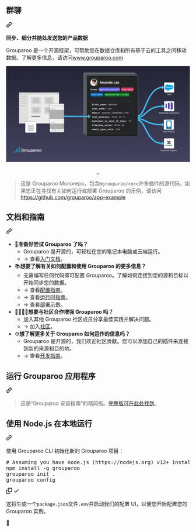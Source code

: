 <div class="Box-sc-g0xbh4-0 bJMeLZ js-snippet-clipboard-copy-unpositioned" data-hpc="true"><article class="markdown-body entry-content container-lg" itemprop="text"><div class="markdown-heading" dir="auto"><h1 tabindex="-1" class="heading-element" dir="auto"><font style="vertical-align: inherit;"><font style="vertical-align: inherit;">群聊</font></font></h1><a id="user-content-grouparoo" class="anchor" aria-label="永久链接：Grouparoo" href="#grouparoo"><svg class="octicon octicon-link" viewBox="0 0 16 16" version="1.1" width="16" height="16" aria-hidden="true"><path d="m7.775 3.275 1.25-1.25a3.5 3.5 0 1 1 4.95 4.95l-2.5 2.5a3.5 3.5 0 0 1-4.95 0 .751.751 0 0 1 .018-1.042.751.751 0 0 1 1.042-.018 1.998 1.998 0 0 0 2.83 0l2.5-2.5a2.002 2.002 0 0 0-2.83-2.83l-1.25 1.25a.751.751 0 0 1-1.042-.018.751.751 0 0 1-.018-1.042Zm-4.69 9.64a1.998 1.998 0 0 0 2.83 0l1.25-1.25a.751.751 0 0 1 1.042.018.751.751 0 0 1 .018 1.042l-1.25 1.25a3.5 3.5 0 1 1-4.95-4.95l2.5-2.5a3.5 3.5 0 0 1 4.95 0 .751.751 0 0 1-.018 1.042.751.751 0 0 1-1.042.018 1.998 1.998 0 0 0-2.83 0l-2.5 2.5a1.998 1.998 0 0 0 0 2.83Z"></path></svg></a></div>
<p dir="auto"><strong><font style="vertical-align: inherit;"><font style="vertical-align: inherit;">同步、细分并随处发送您的产品数据</font></font></strong></p>
<p dir="auto"><font style="vertical-align: inherit;"><font style="vertical-align: inherit;">Grouparoo 是一个开源框架，可帮助您在数据仓库和所有基于云的工具之间移动数据。了解更多信息，请访问</font></font><a href="https://www.grouparoo.com" rel="nofollow"><font style="vertical-align: inherit;"><font style="vertical-align: inherit;">www.grouparoo.com</font></font></a></p>
<p dir="auto"><a target="_blank" rel="noopener noreferrer nofollow" href="https://raw.githubusercontent.com/grouparoo/grouparoo/main/documents/images/grouparoo-diagram.png"><img src="https://raw.githubusercontent.com/grouparoo/grouparoo/main/documents/images/grouparoo-diagram.png" alt="Grouparoo 数据领结" style="max-width: 100%;"></a></p>
<p align="center" dir="auto">
  <a aria-label="NPM 版本" href="https://www.npmjs.com/package/@grouparoo/core" rel="nofollow">
    <img alt="" src="https://camo.githubusercontent.com/c0bb101bd7514e8e3b3a4bd0013ce602af56293acd6496d87ceb63e3e9ca5763/68747470733a2f2f696d672e736869656c64732e696f2f6e706d2f762f4067726f757061726f6f2f636f72652e7376673f7374796c653d666f722d7468652d6261646765266c6162656c436f6c6f723d323432343336" data-canonical-src="https://img.shields.io/npm/v/@grouparoo/core.svg?style=for-the-badge&amp;labelColor=242436" style="max-width: 100%;">
  </a>
  <a aria-label="节点版本" href="https://www.npmjs.com/package/@grouparoo/core" rel="nofollow">
    <img alt="" src="https://camo.githubusercontent.com/1e1cc31c58b5463325c53cc4f57d9dcfd32bdc7bcf650f1afabe9594c9d8f1a4/68747470733a2f2f696d672e736869656c64732e696f2f6e6f64652f762f4067726f757061726f6f2f636f72652e7376673f7374796c653d666f722d7468652d6261646765266c6162656c436f6c6f723d323432343336" data-canonical-src="https://img.shields.io/node/v/@grouparoo/core.svg?style=for-the-badge&amp;labelColor=242436" style="max-width: 100%;">
  </a>
  <a aria-label="执照" href="https://github.com/grouparoo/grouparoo/blob/main/LICENSE.txt">
    <img alt="" src="https://camo.githubusercontent.com/92e008438768bb3d6f349167ce6c24f59246f1e7831521a30355cc48745a3294/68747470733a2f2f696d672e736869656c64732e696f2f6e706d2f6c2f4067726f757061726f6f2f636f72652e7376673f7374796c653d666f722d7468652d6261646765266c6162656c436f6c6f723d323432343336" data-canonical-src="https://img.shields.io/npm/l/@grouparoo/core.svg?style=for-the-badge&amp;labelColor=242436" style="max-width: 100%;">
  </a>
</p>
<blockquote>
<p dir="auto"><font style="vertical-align: inherit;"><font style="vertical-align: inherit;">这是 Grouparoo Monorepo，包含</font></font><code>@grouparoo/core</code><font style="vertical-align: inherit;"><font style="vertical-align: inherit;">许多插件的源代码。如果您正在寻找有关如何运行或部署 Grouparoo 的示例，请访问</font></font><a href="https://github.com/grouparoo/app-example"><font style="vertical-align: inherit;"><font style="vertical-align: inherit;">https://github.com/grouparoo/app-example</font></font></a></p>
</blockquote>
<div class="markdown-heading" dir="auto"><h1 tabindex="-1" class="heading-element" dir="auto"><font style="vertical-align: inherit;"><font style="vertical-align: inherit;">文档和指南</font></font></h1><a id="user-content-documentation-and-guides" class="anchor" aria-label="永久链接：文档和指南" href="#documentation-and-guides"><svg class="octicon octicon-link" viewBox="0 0 16 16" version="1.1" width="16" height="16" aria-hidden="true"><path d="m7.775 3.275 1.25-1.25a3.5 3.5 0 1 1 4.95 4.95l-2.5 2.5a3.5 3.5 0 0 1-4.95 0 .751.751 0 0 1 .018-1.042.751.751 0 0 1 1.042-.018 1.998 1.998 0 0 0 2.83 0l2.5-2.5a2.002 2.002 0 0 0-2.83-2.83l-1.25 1.25a.751.751 0 0 1-1.042-.018.751.751 0 0 1-.018-1.042Zm-4.69 9.64a1.998 1.998 0 0 0 2.83 0l1.25-1.25a.751.751 0 0 1 1.042.018.751.751 0 0 1 .018 1.042l-1.25 1.25a3.5 3.5 0 1 1-4.95-4.95l2.5-2.5a3.5 3.5 0 0 1 4.95 0 .751.751 0 0 1-.018 1.042.751.751 0 0 1-1.042.018 1.998 1.998 0 0 0-2.83 0l-2.5 2.5a1.998 1.998 0 0 0 0 2.83Z"></path></svg></a></div>
<ul dir="auto">
<li><font style="vertical-align: inherit;"><font style="vertical-align: inherit;">🦘</font></font><strong><font style="vertical-align: inherit;"><font style="vertical-align: inherit;">准备好尝试 Grouparoo 了吗？</font></font></strong>
<ul dir="auto">
<li><font style="vertical-align: inherit;"><font style="vertical-align: inherit;">Grouparoo 是开源的，可轻松在您的笔记本电脑或云端运行。</font></font></li>
<li><font style="vertical-align: inherit;"><font style="vertical-align: inherit;">→ 查看</font></font><a href="https://www.grouparoo.com/docs/getting-started" rel="nofollow"><font style="vertical-align: inherit;"><font style="vertical-align: inherit;">入门文档</font></font></a><font style="vertical-align: inherit;"><font style="vertical-align: inherit;">。</font></font></li>
</ul>
</li>
<li><font style="vertical-align: inherit;"><font style="vertical-align: inherit;">📚</font></font><strong><font style="vertical-align: inherit;"><font style="vertical-align: inherit;">想要了解有关如何配置和使用 Grouparoo 的更多信息？</font></font></strong>
<ul dir="auto">
<li><font style="vertical-align: inherit;"><font style="vertical-align: inherit;">无需编写任何代码即可配置 Grouparoo。了解如何连接到您的源和目标以开始同步您的数据。</font></font></li>
<li><font style="vertical-align: inherit;"><font style="vertical-align: inherit;">→ 查看</font></font><a href="https://www.grouparoo.com/docs/config" rel="nofollow"><font style="vertical-align: inherit;"><font style="vertical-align: inherit;">配置指南</font></font></a><font style="vertical-align: inherit;"><font style="vertical-align: inherit;">。</font></font></li>
<li><font style="vertical-align: inherit;"><font style="vertical-align: inherit;">→ 查看</font></font><a href="https://www.grouparoo.com/docs/running" rel="nofollow"><font style="vertical-align: inherit;"><font style="vertical-align: inherit;">运行时指南</font></font></a><font style="vertical-align: inherit;"><font style="vertical-align: inherit;">。</font></font></li>
<li><font style="vertical-align: inherit;"><font style="vertical-align: inherit;">→ 查看</font></font><a href="https://www.grouparoo.com/docs/deployment" rel="nofollow"><font style="vertical-align: inherit;"><font style="vertical-align: inherit;">部署示例</font></font></a><font style="vertical-align: inherit;"><font style="vertical-align: inherit;">。</font></font></li>
</ul>
</li>
<li><font style="vertical-align: inherit;"><font style="vertical-align: inherit;">👨&zwj;👩&zwj;👧&zwj;👧</font></font><strong><font style="vertical-align: inherit;"><font style="vertical-align: inherit;">想要与社区合作增强 Grouparoo 吗？</font></font></strong>
<ul dir="auto">
<li><font style="vertical-align: inherit;"><font style="vertical-align: inherit;">加入其他 Grouparoo 社区成员分享最佳实践并解决问题。</font></font></li>
<li><font style="vertical-align: inherit;"><font style="vertical-align: inherit;">→ 加入</font></font><a href="https://www.grouparoo.com/docs/community" rel="nofollow"><font style="vertical-align: inherit;"><font style="vertical-align: inherit;">社区</font></font></a><font style="vertical-align: inherit;"><font style="vertical-align: inherit;">。</font></font></li>
</ul>
</li>
<li><font style="vertical-align: inherit;"><font style="vertical-align: inherit;">⚙️</font></font><strong><font style="vertical-align: inherit;"><font style="vertical-align: inherit;">想了解更多关于 Grouparoo 如何运作的信息吗？</font></font></strong>
<ul dir="auto">
<li><font style="vertical-align: inherit;"><font style="vertical-align: inherit;">Grouparoo 是开源的，我们欢迎社区贡献。您可以添加自己的插件来连接到新的来源和目的地。</font></font></li>
<li><font style="vertical-align: inherit;"><font style="vertical-align: inherit;">→ 查看</font></font><a href="https://www.grouparoo.com/docs/development" rel="nofollow"><font style="vertical-align: inherit;"><font style="vertical-align: inherit;">开发指南</font></font></a><font style="vertical-align: inherit;"><font style="vertical-align: inherit;">。</font></font></li>
</ul>
</li>
</ul>
<div class="markdown-heading" dir="auto"><h1 tabindex="-1" class="heading-element" dir="auto"><font style="vertical-align: inherit;"><font style="vertical-align: inherit;">运行 Grouparoo 应用程序</font></font></h1><a id="user-content-running-a-grouparoo-application" class="anchor" aria-label="永久链接：运行 Grouparoo 应用程序" href="#running-a-grouparoo-application"><svg class="octicon octicon-link" viewBox="0 0 16 16" version="1.1" width="16" height="16" aria-hidden="true"><path d="m7.775 3.275 1.25-1.25a3.5 3.5 0 1 1 4.95 4.95l-2.5 2.5a3.5 3.5 0 0 1-4.95 0 .751.751 0 0 1 .018-1.042.751.751 0 0 1 1.042-.018 1.998 1.998 0 0 0 2.83 0l2.5-2.5a2.002 2.002 0 0 0-2.83-2.83l-1.25 1.25a.751.751 0 0 1-1.042-.018.751.751 0 0 1-.018-1.042Zm-4.69 9.64a1.998 1.998 0 0 0 2.83 0l1.25-1.25a.751.751 0 0 1 1.042.018.751.751 0 0 1 .018 1.042l-1.25 1.25a3.5 3.5 0 1 1-4.95-4.95l2.5-2.5a3.5 3.5 0 0 1 4.95 0 .751.751 0 0 1-.018 1.042.751.751 0 0 1-1.042.018 1.998 1.998 0 0 0-2.83 0l-2.5 2.5a1.998 1.998 0 0 0 0 2.83Z"></path></svg></a></div>
<blockquote>
<p dir="auto"><font style="vertical-align: inherit;"><font style="vertical-align: inherit;">这是“Grouparoo 安装指南”的精简版。</font></font><a href="https://www.grouparoo.com/docs/installation" rel="nofollow"><font style="vertical-align: inherit;"><font style="vertical-align: inherit;">完整版可在此处找到</font></font></a><font style="vertical-align: inherit;"><font style="vertical-align: inherit;">。</font></font></p>
</blockquote>
<div class="markdown-heading" dir="auto"><h2 tabindex="-1" class="heading-element" dir="auto"><font style="vertical-align: inherit;"><font style="vertical-align: inherit;">使用 Node.js 在本地运行</font></font></h2><a id="user-content-run-locally-with-nodejs" class="anchor" aria-label="永久链接：使用 Node.js 在本地运行" href="#run-locally-with-nodejs"><svg class="octicon octicon-link" viewBox="0 0 16 16" version="1.1" width="16" height="16" aria-hidden="true"><path d="m7.775 3.275 1.25-1.25a3.5 3.5 0 1 1 4.95 4.95l-2.5 2.5a3.5 3.5 0 0 1-4.95 0 .751.751 0 0 1 .018-1.042.751.751 0 0 1 1.042-.018 1.998 1.998 0 0 0 2.83 0l2.5-2.5a2.002 2.002 0 0 0-2.83-2.83l-1.25 1.25a.751.751 0 0 1-1.042-.018.751.751 0 0 1-.018-1.042Zm-4.69 9.64a1.998 1.998 0 0 0 2.83 0l1.25-1.25a.751.751 0 0 1 1.042.018.751.751 0 0 1 .018 1.042l-1.25 1.25a3.5 3.5 0 1 1-4.95-4.95l2.5-2.5a3.5 3.5 0 0 1 4.95 0 .751.751 0 0 1-.018 1.042.751.751 0 0 1-1.042.018 1.998 1.998 0 0 0-2.83 0l-2.5 2.5a1.998 1.998 0 0 0 0 2.83Z"></path></svg></a></div>
<p dir="auto"><font style="vertical-align: inherit;"><font style="vertical-align: inherit;">使用 Grouparoo CLI 初始化新的 Grouparoo 项目：</font></font></p>
<div class="highlight highlight-source-shell notranslate position-relative overflow-auto" dir="auto"><pre><span class="pl-c"><span class="pl-c">#</span> Assuming you have node.js (https://nodejs.org) v12+ installed</span>
npm install -g grouparoo
grouparoo init <span class="pl-c1">.</span>
grouparoo config</pre><div class="zeroclipboard-container">
    <clipboard-copy aria-label="Copy" class="ClipboardButton btn btn-invisible js-clipboard-copy m-2 p-0 tooltipped-no-delay d-flex flex-justify-center flex-items-center" data-copy-feedback="Copied!" data-tooltip-direction="w" value="# Assuming you have node.js (https://nodejs.org) v12+ installed
npm install -g grouparoo
grouparoo init .
grouparoo config" tabindex="0" role="button">
      <svg aria-hidden="true" height="16" viewBox="0 0 16 16" version="1.1" width="16" data-view-component="true" class="octicon octicon-copy js-clipboard-copy-icon">
    <path d="M0 6.75C0 5.784.784 5 1.75 5h1.5a.75.75 0 0 1 0 1.5h-1.5a.25.25 0 0 0-.25.25v7.5c0 .138.112.25.25.25h7.5a.25.25 0 0 0 .25-.25v-1.5a.75.75 0 0 1 1.5 0v1.5A1.75 1.75 0 0 1 9.25 16h-7.5A1.75 1.75 0 0 1 0 14.25Z"></path><path d="M5 1.75C5 .784 5.784 0 6.75 0h7.5C15.216 0 16 .784 16 1.75v7.5A1.75 1.75 0 0 1 14.25 11h-7.5A1.75 1.75 0 0 1 5 9.25Zm1.75-.25a.25.25 0 0 0-.25.25v7.5c0 .138.112.25.25.25h7.5a.25.25 0 0 0 .25-.25v-7.5a.25.25 0 0 0-.25-.25Z"></path>
</svg>
      <svg aria-hidden="true" height="16" viewBox="0 0 16 16" version="1.1" width="16" data-view-component="true" class="octicon octicon-check js-clipboard-check-icon color-fg-success d-none">
    <path d="M13.78 4.22a.75.75 0 0 1 0 1.06l-7.25 7.25a.75.75 0 0 1-1.06 0L2.22 9.28a.751.751 0 0 1 .018-1.042.751.751 0 0 1 1.042-.018L6 10.94l6.72-6.72a.75.75 0 0 1 1.06 0Z"></path>
</svg>
    </clipboard-copy>
  </div></div>
<p dir="auto"><font style="vertical-align: inherit;"><font style="vertical-align: inherit;">这将生成一个</font></font><code>package.json</code><font style="vertical-align: inherit;"><font style="vertical-align: inherit;">文件</font></font><code>.env</code><font style="vertical-align: inherit;"><font style="vertical-align: inherit;">并启动我们的配置 UI，以便您开始配置您的 Grouparoo 实例。</font></font></p>
<p dir="auto"><font style="vertical-align: inherit;"><font style="vertical-align: inherit;">🦘</font></font></p>
</article></div>
